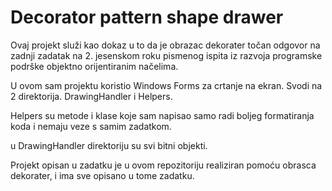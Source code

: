 # Decorator pattern shape drawer

Ovaj projekt služi kao dokaz u to da je obrazac dekorater točan odgovor na zadnji zadatak na 2. jesenskom roku pismenog ispita iz razvoja programske podrške objektno orijentiranim načelima.

U ovom sam projektu koristio Windows Forms za crtanje na ekran.
Svodi na 2 direktorija. DrawingHandler i Helpers. 

Helpers su metode i klase koje sam napisao samo radi boljeg formatiranja koda i nemaju veze s samim zadatkom.

u DrawingHandler direktoriju su svi bitni objekti.

Projekt opisan u zadatku je u ovom repozitoriju realiziran pomoću obrasca dekorater, i ima sve opisano u tome zadatku.